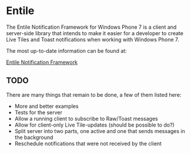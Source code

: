Entile
======
The Entile Notification Framework for Windows Phone 7 is a client and server-side library
that intends to make it easier for a developer to create Live Tiles and Toast notifications
when working with Windows Phone 7. 

The most up-to-date information can be found at:
   
[Entile Notification Framework](http://coding-insomnia.com/entile/)

TODO
----
There are many things that remain to be done, a few of them listed here:

 - More and better examples
 - Tests for the server
 - Allow a running client to subscribe to Raw/Toast messages
 - Allow for client-only Live Tile-updates (should be possible to do?)
 - Split server into two parts, one active and one that sends messages in the background
 - Reschedule notifications that were not received by the client
